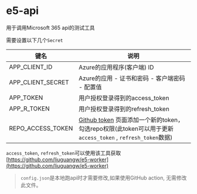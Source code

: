 # e5-api
用于调用Microsoft 365 api的测试工具



需要设置以下几个`Secret`

| 键名              | 说明                                                         |
| ----------------- | ------------------------------------------------------------ |
| APP_CLIENT_ID     | Azure的应用程序(客户端) ID                                   |
| APP_CLIENT_SECRET | Azure的应用 - 证书和密码 - 客户端密码 - 配置值               |
| APP_TOKEN         | 用户授权登录得到的access_token                               |
| APP_R_TOKEN       | 用户授权登录得到的refresh_token                              |
| REPO_ACCESS_TOKEN | [Github token](https://github.com/settings/tokens) 页面添加一个新的token，勾选repo权限(此token可以用于更新`access_token` , `refresh_token`数据) |

`access_token`, `refresh_token`可以使用该工具获取 [https://github.com/liuguangw/e5-worker](https://github.com/liuguangw/e5-worker)



> `config.json`是本地跑api时才需要修改,如果使用GitHub action, 无需修改此文件。